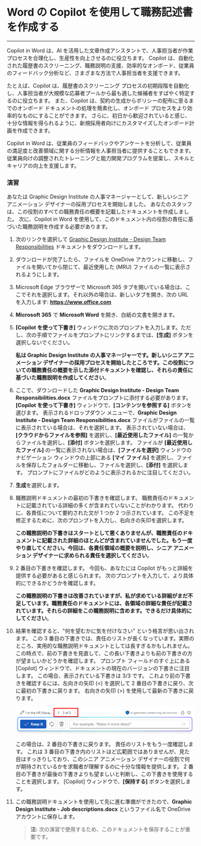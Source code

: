 # Word の Copilot を使用して職務記述書を作成する
---
Copilot in Word は、AI を活用した文章作成アシスタントで、人事担当者が作業プロセスを合理化し、生産性を向上させるのに役立ちます。 Copilot は、自動化された履歴書のスクリーニング、職務説明の支援、効率的なオンボード、従業員のフィードバック分析など、さまざまな方法で人事担当者を支援できます。

たとえば、Copilot は、履歴書のスクリーニング プロセスの初期段階を自動化し、人事担当者が大規模な応募者プールから最も適した候補者をすばやく特定するのに役立ちます。 また、Copilot は、契約の生成からポリシーの配布に至るまでのオンボード ドキュメントの処理を簡素化し、オンボード プロセスをより効率的なものにすることができます。 さらに、初日から歓迎されていると感じ、十分な情報を得られるように、新規採用者向けにカスタマイズしたオンボード計画を作成できます。

Copilot in Word は、従業員のフィードバックやアンケートを分析して、従業員の満足度と改善領域に関する分析情報を人事担当者に提供することもできます。 従業員向けの調整されたトレーニングと能力開発プログラムを提案し、スキルとキャリアの向上を支援します。

### 演習

あなたは Graphic Design Institute の人事マネージャーとして、新しいシニア アニメーション デザイナーの採用プロセスを開始しました。 あなたのスタッフは、この役割のすべての職務責任の概要を記載したドキュメントを作成しました。 次に、Copilot in Word を使用して、このドキュメント内の役割の責任に基づいた職務説明を作成する必要があります。

1.  次のリンクを選択して [Graphic Design Institute - Design Team Responsibilities](https://edxinteractivepage.blob.core.windows.net/ms-4004/Graphic%20Design%20Institute%20-%20Design%20Team%20Responsibilities.docx) ドキュメントをダウンロードします。
2.  ダウンロードが完了したら、ファイルを OneDrive アカウントに移動し、ファイルを開いてから閉じて、最近使用した (MRU) ファイルの一覧に表示されるようにします。
3.  Microsoft Edge ブラウザーで Microsoft 365 タブを開いている場合は、ここでそれを選択します。それ以外の場合は、新しいタブを開き、次の URL を入力します: **https://www.office.com**
4.  **Microsoft 365** で **Microsoft Word** を開き、白紙の文書を開きます。
5.  **[Copilot を使って下書き]** ウィンドウに次のプロンプトを入力します。ただし、次の手順でファイルをプロンプトにリンクするまでは、**[生成]** ボタンを選択しないでください。
    
    **私は Graphic Design Institute の人事マネージャーです。新しいシニア アニメーション デザイナーの採用プロセスを開始したところです。この役割についての職務責任の概要を示した添付ドキュメントを確認し、それらの責任に基づいた職務説明を作成してください**。
6.  ここで、ダウンロードした **Graphic Design Institute - Design Team Responsibilities.docx** ファイルをプロンプトに添付する必要があります。 **[Copilot を使って下書き]** ウィンドウで、**[コンテンツを参照する]** ボタンを選びます。 表示されるドロップダウン メニューで、**Graphic Design Institute - Design Team Responsibilities.docx** ファイルがファイルの一覧に表示されている場合は、それを選択します。 表示されていない場合は、**[クラウドからファイルを参照]** を選択し、**[最近使用したファイル]** の一覧からファイルを選択し、**[添付]** ボタンを選択します。 ファイルが **[最近使用したファイル]** の一覧に表示されない場合は、**[ファイルを選択]** ウィンドウのナビゲーション ウィンドウの上部にある **[マイ ファイル]** を選択し、ファイルを保存したフォルダーに移動し、ファイルを選択し、**[添付]** を選択します。 プロンプトにファイルがどのように表示されるかに注目してください。
7.  **生成**を選択します。
8.  職務説明ドキュメントの最初の下書きを確認します。 職務責任のドキュメントに記載されている詳細の多くが含まれていないことがわかります。 代わりに、各責任について要約された文が 1 つか 2 つ示されています。 この不足を修正するために、次のプロンプトを入力し、右向きの矢印を選択します。
    
    **この職務説明の下書きはスタートとして悪くありませんが、職務責任のドキュメントに記載された詳細のほとんどが含まれていませんでした。もう一度やり直してください。今回は、各責任領域の概要を説明し、シニア アニメーション デザイナーに求められる責任を選択してください**。
9.  2 番目の下書きを確認します。 今回も、あなたには Copilot がもっと詳細を提供する必要があると感じられます。 次のプロンプトを入力して、より具体的にできるかどうかを確認します。
    
    **この職務説明の下書きは改善されていますが、私が求めている詳細がまだ不足しています。職務責任のドキュメントには、各領域の詳細な責任が記載されています。それらの詳細をこの職務説明に含めます。できるだけ具体的にしてください**。
10. 結果を確認すると、"何を望むかに気を付けなさい" という格言が思い出されます。 この 3 番目の下書きでは、責任のリストが長くなっています。実際のところ、実用的な職務説明ドキュメントとしては長すぎるかもしれません。 この時点で、前の下書きを見直して、この長い下書きよりも前の下書きの方が望ましいかどうかを確認します。 プロンプト フィールドのすぐ上にある [Copilot] ウィンドウで、ドキュメントの現在のバージョンの下書きに注目します。 この場合、表示されている下書きは 3/3 です。 これより前の下書きを確認するには、左向きの矢印 (&lt;) を選択して 2 番目の下書きに戻り、次に最初の下書きに戻ります。 右向きの矢印 (&gt;) を使用して最新の下書きに戻ります。
    
    ![Copilot in Word ウィンドウの下書きの範囲を示すスクリーンショット。現在の下書きは 3/3 の下書きです。](../media/copilot-word-drafts-db99d003.png)
    
    
    この場合は、2 番目の下書きに戻ります。 責任のリストをもう一度確認します。 これは 3 番目の下書き内のリストほど広範囲ではありませんが、見た目はすっきりしており、このシニア アニメーション デザイナーの役割で何が期待されているかを求職者が理解するのに十分な情報を提供します。 2 番目の下書きが最後の下書きよりも望ましいと判断し、この下書きを使用することを選択します。 [Copilot] ウィンドウで、**[保持する]** ボタンを選択します。
11. この職務説明ドキュメントを使用して先に進む準備ができたので、**Graphic Design Institute - Job descriptions.docx** というファイル名で OneDrive アカウントに保存します。

    > **注:** 次の演習で使用するため、このドキュメントを保存することが重要です。
